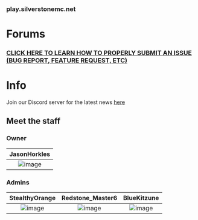 ### play.silverstonemc.net

# Forums

### [CLICK HERE TO LEARN HOW TO PROPERLY SUBMIT AN ISSUE (BUG REPORT, FEATURE REQUEST, ETC)](https://github.com/SilverstoneMC/Silverstone/wiki)

# Info

Join our Discord server for the latest news [here](https://silverstonemc.net/discord)

## Meet the staff

### Owner

|                                  JasonHorkles                                  |
|:------------------------------------------------------------------------------:|
| ![image](https://mc-heads.net/player/a28173aff0a947fe854919c6bccf68da/100.png) |

### Admins

|                                 StealthyOrange                                 |                                Redstone_Master6                                |                                  BlueKitzune                                   |
|:------------------------------------------------------------------------------:|:------------------------------------------------------------------------------:|:------------------------------------------------------------------------------:|
| ![image](https://mc-heads.net/player/5c3d3b7caa024751ae4b60b277da9c35/100.png) | ![image](https://mc-heads.net/player/75fb05a29d9e49cbbe346bd5215548ba/100.png) | ![image](https://mc-heads.net/player/e70a462285b6417d92017322e5094465/100.png) |
